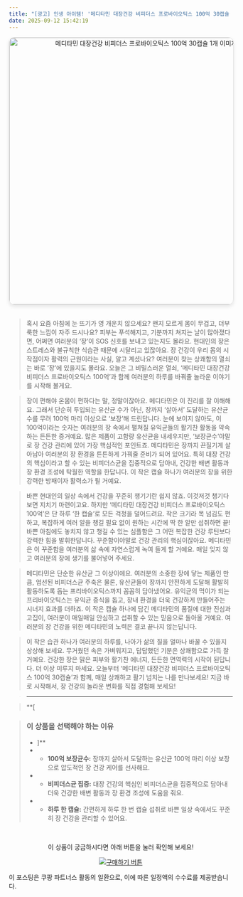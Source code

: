 ```yaml
---
title: "[광고] 인생 아이템! '메디타민 대장건강 비피더스 프로바이오틱스 100억 30캡슐 1개'을(를) 만나보세요."
date: 2025-09-12 15:42:19
---
```


<div align="center">
    <a href="https://link.coupang.com/re/AFFSDP?lptag=AF8916626&pageKey=8941527779&itemId=26148571244&vendorItemId=93128606540&traceid=V0-153-4f1c3a7464becb3c&requestid=20250913004129692022562379&token=31850C%7CGM" target="_blank">
        <img src="https://ads-partners.coupang.com/image1/LAMN9PhT_lIt478ZLFDafrc0rndxMyNP1oJpESETzOs8_NvIUARp9G1vKLBiK0wpN9Uy5veizfJEikhvmCfRG1_A4f6PvXe47QPrRtfa0gG0n_ymd4iIFmFaCW-xAeqwRaZFTnjWEIkAlOsCWVtW5GFwmJmdcNDBNJbgLVLK4ArrdPOu5xgj5USOGoFsuWMOd8_ShHfyMHsOisjAWwjfvt3R_GkHUhEcfO6jOmDdxTK_e_6tdSwVBD_N79n59qYVyYD8WSvPx7EscGefuQZsv3aHAlQxIaXg6M3y4fdcpeFpvk-2" alt="메디타민 대장건강 비피더스 프로바이오틱스 100억 30캡슐 1개 이미지" width="600" style="max-width: 100%; height: auto; border-radius: 12px; border: 1px solid #e0e0e0; box-shadow: 0 4px 8px rgba(0,0,0,0.1);">
    </a>
</div>
<br>

> 혹시 요즘 아침에 눈 뜨기가 영 개운치 않으세요? 왠지 모르게 몸이 무겁고, 더부룩한 느낌이 자주 드시나요? 피부는 푸석해지고, 기분까지 쳐지는 날이 많아졌다면, 어쩌면 여러분의 ‘장’이 SOS 신호를 보내고 있는지도 몰라요. 현대인의 장은 스트레스와 불규칙한 식습관 때문에 시달리고 있잖아요. 장 건강이 우리 몸의 시작점이자 활력의 근원이라는 사실, 알고 계셨나요? 여러분이 찾는 상쾌함의 열쇠는 바로 ‘장’에 있을지도 몰라요. 오늘은 그 비밀스러운 열쇠, ‘메디타민 대장건강 비피더스 프로바이오틱스 100억’과 함께 여러분의 하루를 바꿔줄 놀라운 이야기를 시작해 볼게요.

> 장이 편해야 온몸이 편하다는 말, 정말이잖아요. 메디타민은 이 진리를 잘 이해해요. 그래서 단순히 투입되는 유산균 수가 아닌, 장까지 ‘살아서’ 도달하는 유산균 수를 무려 100억 마리 이상으로 ‘보장’해 드린답니다. 눈에 보이지 않아도, 이 100억이라는 숫자는 여러분의 장 속에서 펼쳐질 유익균들의 활기찬 활동을 약속하는 든든한 증거예요. 많은 제품이 고함량 유산균을 내세우지만, ‘보장균수’야말로 장 건강 관리에 있어 가장 핵심적인 포인트죠. 메디타민은 장까지 끈질기게 살아남아 여러분의 장 환경을 튼튼하게 가꿔줄 준비가 되어 있어요. 특히 대장 건강의 핵심이라고 할 수 있는 비피더스균을 집중적으로 담아내, 건강한 배변 활동과 장 환경 조성에 탁월한 역할을 한답니다. 이 작은 캡슐 하나가 여러분의 장을 위한 강력한 방패이자 활력소가 될 거예요.

> 바쁜 현대인의 일상 속에서 건강을 꾸준히 챙기기란 쉽지 않죠. 이것저것 챙기다 보면 지치기 마련이고요. 하지만 ‘메디타민 대장건강 비피더스 프로바이오틱스 100억’은 단 하루 ‘한 캡슐’로 모든 걱정을 덜어드려요. 작은 크기라 목 넘김도 편하고, 복잡하게 여러 알을 챙길 필요 없이 원하는 시간에 딱 한 알만 섭취하면 끝! 바쁜 아침에도 놓치지 않고 챙길 수 있는 심플함은 그 어떤 복잡한 건강 루틴보다 강력한 힘을 발휘한답니다. 꾸준함이야말로 건강 관리의 핵심이잖아요. 메디타민은 이 꾸준함을 여러분의 삶 속에 자연스럽게 녹여 들게 할 거예요. 매일 잊지 않고 여러분의 장에 생기를 불어넣어 주세요.

> 메디타민은 단순한 유산균 그 이상이에요. 여러분의 소중한 장에 닿는 제품인 만큼, 엄선된 비피더스균 주축은 물론, 유산균들이 장까지 안전하게 도달해 활발히 활동하도록 돕는 프리바이오틱스까지 꼼꼼히 담아냈어요. 유익균의 먹이가 되는 프리바이오틱스는 유익균 증식을 돕고, 장내 환경을 더욱 건강하게 만들어주는 시너지 효과를 더하죠. 이 작은 캡슐 하나에 담긴 메디타민의 품질에 대한 진심과 고집이, 여러분이 매일매일 안심하고 섭취할 수 있는 믿음으로 돌아올 거예요. 여러분의 장 건강을 위한 메디타민의 노력은 결코 끝나지 않는답니다.

> 이 작은 습관 하나가 여러분의 하루를, 나아가 삶의 질을 얼마나 바꿀 수 있을지 상상해 보세요. 무거웠던 속은 가벼워지고, 답답했던 기분은 상쾌함으로 가득 찰 거예요. 건강한 장은 맑은 피부와 활기찬 에너지, 든든한 면역력의 시작이 된답니다. 더 이상 미루지 마세요. 오늘부터 ‘메디타민 대장건강 비피더스 프로바이오틱스 100억 30캡슐’과 함께, 매일 상쾌하고 활기 넘치는 나를 만나보세요! 지금 바로 시작해서, 장 건강의 놀라운 변화를 직접 경험해 보세요!

> ---

> **[


> ### 이 상품을 선택해야 하는 이유
> - ]**
> - *   **100억 보장균수:** 장까지 살아서 도달하는 유산균 100억 마리 이상 보장으로 압도적인 장 건강 케어를 선사해요.
> - *   **비피더스균 집중:** 대장 건강의 핵심인 비피더스균을 집중적으로 담아내 더욱 건강한 배변 활동과 장 환경 조성에 도움을 줘요.
> - *   **하루 한 캡슐:** 간편하게 하루 한 번 캡슐 섭취로 바쁜 일상 속에서도 꾸준히 장 건강을 관리할 수 있어요.


<br>

<div align="center">
  <p>이 상품이 궁금하시다면 아래 버튼을 눌러 확인해 보세요!</p>
  <a href="https://link.coupang.com/re/AFFSDP?lptag=AF8916626&pageKey=8941527779&itemId=26148571244&vendorItemId=93128606540&traceid=V0-153-4f1c3a7464becb3c&requestid=20250913004129692022562379&token=31850C%7CGM" target="_blank">
    <img src="https://img.shields.io/badge/지금 바로 구매하기-FF5722?style=for-the-badge&logo=coupa&logoColor=white" alt="구매하기 버튼">
  </a>
</div>

이 포스팅은 쿠팡 파트너스 활동의 일환으로, 이에 따른 일정액의 수수료를 제공받습니다.

